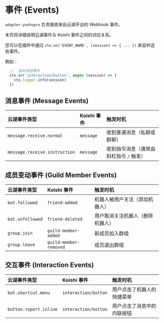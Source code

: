 # 事件 (Events)

`adapter-yunhupro` 负责接收来自云湖平台的 Webhook 事件。

本页将详细说明云湖事件与 Koishi 事件之间的对应关系。

您可以在插件中通过 `ctx.on('EVENT_NAME', (session) => { ... })` 来监听这些事件。

例如：
```ts
  //  监听按钮事件
  ctx.on('interaction/button', async (session) => {
    ctx.logger.info(session)
  })
```

## 消息事件 (Message Events)

| 云湖事件类型                  | Koishi 事件 | 触发时机                                |
| :---------------------------- | :---------- | :-------------------------------------- |
| `message.receive.normal`      | `message`   | 收到普通消息（私聊或群聊）              |
| `message.receive.instruction` | `message`   | 收到指令消息（通常由斜杠指令 `/` 触发） |

## 成员变动事件 (Guild Member Events)

| 云湖事件类型      | Koishi 事件            | 触发时机                     |
| :---------------- | :--------------------- | :--------------------------- |
| `bot.followed`    | `friend-added`         | 机器人被用户关注（添加机器人） |
| `bot.unfollowed`  | `friend-deleted`       | 用户取消关注机器人（删除机器人） |
| `group.join`      | `guild-member-added`   | 新成员加入群组               |
| `group.leave`     | `guild-member-removed` | 成员退出群组                 |

## 交互事件 (Interaction Events)

| 云湖事件类型           | Koishi 事件          | 触发时机                   |
| :--------------------- | :------------------- | :------------------------- |
| `bot.shortcut.menu`    | `interaction/button` | 用户点击了机器人的快捷菜单 |
| `button.report.inline` | `interaction/button` | 用户点击了消息中的内联按钮 |

